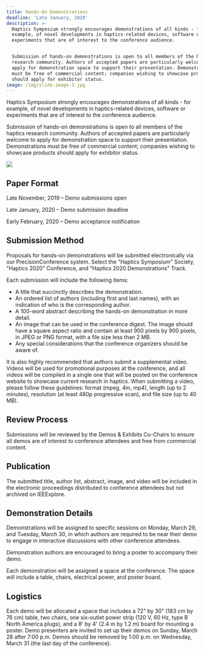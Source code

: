 ```yaml
---
title: Hands-On Demonstrations
deadline: 'Late January, 2020'
description: >-
  Haptics Symposium strongly encourages demonstrations of all kinds - for
  example, of novel developments in haptics-related devices, software or
  experiments that are of interest to the conference audience.


  Submission of hands-on demonstrations is open to all members of the haptics
  research community. Authors of accepted papers are particularly welcome to
  apply for demonstration space to support their presentation. Demonstrations
  must be free of commercial content; companies wishing to showcase products
  should apply for exhibitor status.
image: /img/slide-image-3.jpg
---
```

Haptics Symposium strongly encourages demonstrations of all kinds - for example, of novel developments in haptics-related devices, software or experiments that are of interest to the conference audience.

Submission of hands-on demonstrations is open to all members of the haptics research community. Authors of accepted papers are particularly welcome to apply for demonstration space to support their presentation. Demonstrations must be free of commercial content; companies wishing to showcase products should apply for exhibitor status.

![](/img/slide-image-4.jpg)

## Paper Format

Late November, 2019 – Demo submissions open

Late January, 2020 – Demo submission deadline

Early February, 2020 – Demo acceptance notification

## Submission Method

Proposals for hands-on demonstrations will be submitted electronically via our PrecisionConference system. Select the "Haptics Symposium" Society, "Haptics 2020" Conference, and "Haptics 2020 Demonstrations" Track.

Each submission will include the following items:

* A title that succinctly describes the demonstration.
* An ordered list of authors (including first and last names), with an indication of who is the corresponding author.
* A 100-word abstract describing the hands-on demonstration in more detail.
* An image that can be used in the conference digest. The image should have a square aspect ratio and contain at least 900 pixels by 900 pixels, in JPEG or PNG format, with a file size less than 2 MB.
* Any special considerations that the conference organizers should be aware of.

It is also highly recommended that authors submit a supplemental video. Videos will be used for promotional purposes at the conference, and all videos will be compiled in a single one that will be posted on the conference website to showcase current research in haptics. When submitting a video, please follow these guidelines: format (mpeg, 4m, mp4), length (up to 2 minutes), resolution (at least 480p progressive scan), and file size (up to 40 MB).

## Review Process

Submissions will be reviewed by the Demos & Exhibits Co-Chairs to ensure all demos are of interest to conference attendees and free from commercial content.

## Publication

The submitted title, author list, abstract, image, and video will be included in the electronic proceedings distributed to conference attendees but not archived on IEEExplore.

## Demonstration Details

Demonstrations will be assigned to specific sessions on Monday, March 29, and Tuesday, March 30, in which authors are required to be near their demo to engage in interactive discussions with other conference attendees.

Demonstration authors are encouraged to bring a poster to accompany their demo.

Each demonstration will be assigned a space at the conference. The space will include a table, chairs, electrical power, and poster board.

## Logistics

Each demo will be allocated a space that includes a 72" by 30" (183 cm by 76 cm) table, two chairs, one six-outlet power strip (120 V, 60 Hz, type B North America plugs), and a 8' by 4' (2.4 m by 1.2 m) board for mounting a poster. Demo presenters are invited to set up their demos on Sunday, March 28 after 7:00 p.m. Demos should be removed by 1:00 p.m. on Wednesday, March 31 (the last day of the conference).

